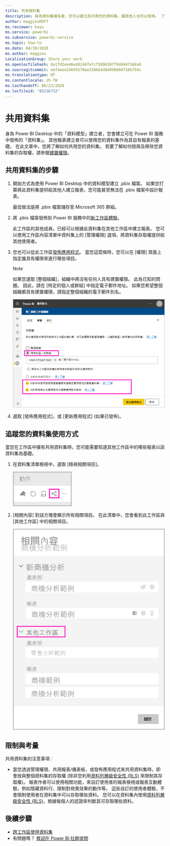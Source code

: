 ```yaml
---
title: 共用資料集
description: 身為資料集擁有者，您可以建立和共用您的資料集，讓其他人也可以使用。 了解如何共用它們。
author: maggiesMSFT
ms.reviewer: kayu
ms.service: powerbi
ms.subservice: powerbi-service
ms.topic: how-to
ms.date: 04/30/2020
ms.author: maggies
LocalizationGroup: Share your work
ms.openlocfilehash: 6a1fd2ee46edd2447e7cf5096307f9d4947168a6
ms.sourcegitcommit: eef4eee24695570ae3186b4d8d99660df16bf54c
ms.translationtype: HT
ms.contentlocale: zh-TW
ms.lasthandoff: 06/23/2020
ms.locfileid: "85236732"
---
```

# <a name="share-a-dataset"></a>共用資料集

身為 Power BI Desktop 中的「資料模型」建立者，您會建立可在 Power BI 服務中發佈的「資料集」。 其他報表建立者可以使用您的資料集作為其自有報表的基礎。 在此文章中，您將了解如何共用您的資料集。 若要了解如何授與及移除您資料集的存取權，請參閱[建置權限](service-datasets-build-permissions.md)。

## <a name="steps-to-sharing-your-dataset"></a>共用資料集的步驟

1. 開始方式為使用 Power BI Desktop 中的資料模型建立 .pbix 檔案。 如果您打算將此資料集提供給其他人建立報表，您可能甚至無法在 .pbix 檔案中設計報表。

    最佳做法是將 .pbix 檔案儲存至 Microsoft 365 群組。

1. 將 .pbix 檔案發佈到 Power BI 服務中的[新工作區體驗](../collaborate-share/service-create-the-new-workspaces.md)。
    
    此工作區的其他成員，已經可以根據此資料集在其他工作區中建立報表。 您可以使用工作區內容清單中資料集上的 [管理權限] 選項，將資料集存取權提供給其他使用者。 

1. 您也可以從此工作區[發佈應用程式](../collaborate-share/service-create-distribute-apps.md)。 當您這麼做時，您可以在 [權限] 頁面上指定誰具有權限來進行哪些項目。

    > [!NOTE]
    > 如果您選取 [整個組織]，組織中將沒有任何人具有建置權限。 此為已知的問題。 因此，請在 [特定的個人或群組] 中指定電子郵件地址。  如果您希望整個組織都具有建置權限，請指定整個組織的電子郵件別名。

    ![設定應用程式權限](media/service-datasets-build-permissions/power-bi-dataset-app-permission-new-look.png)

1. 選取 [發佈應用程式]，或 [更新應用程式] (如果已發佈)。

## <a name="track-your-dataset-usage"></a>追蹤您的資料集使用方式

當您在工作區中擁有共用資料集時，您可能需要知道其他工作區中的哪些報表以該資料集為基礎。

1. 在資料集清單檢視中，選取 [檢視相關項目]。

    ![檢視相關項目圖示](media/service-datasets-build-permissions/power-bi-dataset-view-related-to-dataset.png)

1. [相關內容] 對話方塊會顯示所有相關項目。 在此清單中，您會看到此工作區與 [其他工作區] 中的相關項目。
 
    ![[相關內容] 對話方塊](media/service-datasets-build-permissions/power-bi-dataset-related-workspaces.png)

## <a name="limitations-and-considerations"></a>限制與考量
共用資料集的注意事項︰

* 當您透過管理權限、共用報表/儀表板，或發佈應用程式來共用資料集時，即會授與整個資料集的存取權 (除非您利用[資料列層級安全性 (RLS)](../admin/service-admin-rls.md) 來限制其存取權)。 報表作者可以使用相關功能，來自訂使用者的報表檢視或報表互動體驗，例如隱藏資料行、限制對視覺效果的動作等。 這些自訂的使用者體驗，不會限制使用者在資料集中可以存取哪些資料。 您可以在資料集內使用[資料列層級安全性 (RLS)](../admin/service-admin-rls.md)，根據每個人的認證來判斷其可存取哪些資料。

## <a name="next-steps"></a>後續步驟

- [跨工作區使用資料集](service-datasets-across-workspaces.md)
- 有問題嗎？ [嘗試在 Power BI 社群提問](https://community.powerbi.com/)

